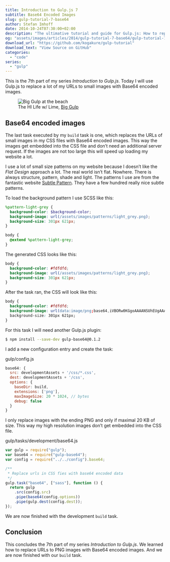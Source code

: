 ```yaml
---
title: Introduction to Gulp.js 7
subtitle: Base64 Encoded Images
slug: gulp-tutorial-7-base64
author: Stefan Imhoff
date: 2014-10-24T07:30:00+02:00
description: "The ultimative tutorial and guide for Gulp.js: How to replace small images with base64 encoded images."
og: "assets/images/articles/2014/gulp-tutorial-7-base64/gulp-tutorial-7.jpg"
download_url: "https://github.com/kogakure/gulp-tutorial"
download_text: "View Source on GitHub"
categories:
  - "code"
series:
  - "gulp"
---
```


This is the 7th part of my series _Introduction to Gulp.js_. Today I will use Gulp.js to replace a lot of my URLs to small images with Base64 encoded images.

<figure class="image-figure">
  <img src="/assets/images/articles/2014/gulp-tutorial-7-base64/gulp-tutorial-7.jpg" alt="Big Gulp at the beach">
  <figcaption>
  The HI Life w/ Lime, <a href="https://www.flickr.com/photos/bi11jon/445799182" target="_blank" rel="nofollow" rel="noopener">Big Gulp</a>
  </figcaption>
</figure>

## Base64 encoded images

The last task executed by my `build` task is one, which replaces the URLs of small images in my CSS files with Base64 encoded images. This way the images get embedded into the CSS file and don’t need an additional server request. If the images are not too large this will speed up loading my website a lot.

I use a lot of small size patterns on my website because I doesn’t like the _Flat Design_ approach a lot. The real world isn’t flat. Nowhere. There is always structure, pattern, shade and light. The patterns I use are from the fantastic website [Subtle Pattern](https://www.toptal.com/designers/subtlepatterns/). They have a few hundred really nice subtle patterns.

To load the background pattern I use SCSS like this:

```scss
%pattern-light-grey {
  background-color: $background-color;
  background-image: url(/assets/images/patterns/light_grey.png);
  background-size: 301px 621px;
}

body {
  @extend %pattern-light-grey;
}
```

The generated CSS looks like this:

```css
body {
  background-color: #fdfdfd;
  background-image: url(/assets/images/patterns/light_grey.png);
  background-size: 301px 621px;
}
```

After the task ran, the CSS will look like this:

```css
body {
  background-color: #fdfdfd;
  background-image: url(data:image/png;base64,iVBORw0KGgoAAAANSUhEUgAAAloAAATaBAMAAAB4FdU7AAAA…);
  background-size: 301px 621px;
}
```

For this task I will need another Gulp.js plugin:

```bash
$ npm install --save-dev gulp-base64@0.1.2
```

I add a new configuration entry and create the task:

<p class="code-info">gulp/config.js</p>

```javascript
base64: {
  src: developmentAssets + '/css/*.css',
  dest: developmentAssets + '/css',
  options: {
    baseDir: build,
    extensions: ['png'],
    maxImageSize: 20 * 1024, // bytes
    debug: false
  }
}
```

I only replace images with the ending PNG and only if maximal 20 KB of size. This way my high resolution images don’t get embedded into the CSS file.

<p class="code-info">gulp/tasks/development/base64.js</p>

```javascript
var gulp = require("gulp");
var base64 = require("gulp-base64");
var config = require("../../config").base64;

/**
 * Replace urls in CSS fies with base64 encoded data
 */
gulp.task("base64", ["sass"], function () {
  return gulp
    .src(config.src)
    .pipe(base64(config.options))
    .pipe(gulp.dest(config.dest));
});
```

We are now finished with the development `build` task.

## Conclusion

This concludes the 7th part of my series _Introduction to Gulp.js_. We learned how to replace URLs to PNG images with Base64 encoded images. And we are now finished with our `build` task.

